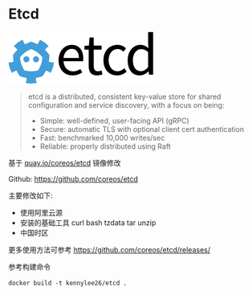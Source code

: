 # Etcd

![](https://github.com/coreos/etcd/raw/master/logos/etcd-horizontal-color.png)

>etcd is a distributed, consistent key-value store for shared configuration and service discovery, with a focus on being:
>
>* Simple: well-defined, user-facing API (gRPC)
>* Secure: automatic TLS with optional client cert authentication
>* Fast: benchmarked 10,000 writes/sec
>* Reliable: properly distributed using Raft

基于 [quay.io/coreos/etcd](http://quay.io/coreos/etcd) 镜像修改

Github: https://github.com/coreos/etcd

主要修改如下:

* 使用阿里云源
* 安装的基础工具 curl bash tzdata tar unzip 
* 中国时区

更多使用方法可参考 https://github.com/coreos/etcd/releases/

参考构建命令

```
docker build -t kennylee26/etcd .
```


